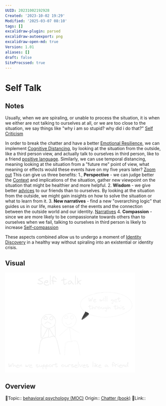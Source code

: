 ```yaml
---
UUID: 20231002192928
Created: '2023-10-02 19:29'
Modified: '2025-03-07 08:10'
tags: []
excalidraw-plugin: parsed
excalidraw-autoexport: png
excalidraw-open-md: true
Version: 1.01
aliases: []
draft: false
SiteProcssed: true
---
```


# Self Talk

## Notes

Usually, when we are spiraling, or unable to process the situation, it is when we either are not talking to ourselves at all, or we are too close to the situation, we say things like "why i am so stupid? why did i do that?" [Self Criticism](/notes/self-criticism.md)

In order to break the chatter and have a better [Emotional Resilience](/notes/emotional-resilience.md), we can implement [Cognitive Distancing](/notes/cognitive-distancing.md), by looking at the situation from the outside, like a third person view, and actually talk to ourselves in third person, like to a friend [positive language](/notes/positive-language.md). Similarly, we can use temporal distancing, meaning looking at the situation from a "future me" point of view, what meaning or effects would these events have on my five years later? [Zoom out](/notes/zoom-out.md)
This can give us three benefits:
1., **Perspective** - we can judge better the [Context](/notes/context.md) and implications of the situation, gather new viewpoint on the situation that might be healthier and more helpful.
2. **Wisdom** - we give better [advices](/notes/advice.md) to our friends than to ourselves. By looking at the situation from the outside, we might gain insights on how to solve the situation or what to learn from it.
3. **New narratives** - find a new "overarching logic" that guides us in our life, makes sense of the events and the connection between the outside world and our identity. [Narratives](/notes/narratives.md)
4. **Compassion** - since we are more likely to be compassionate towards others than to ourselves when we fail, talking to ourselves in third person is likely to increase [Self-compassion](/notes/self-compassion.md)

These aspects combined allow us to undergo a moment of [Identity Discovery](/notes/identity-discovery.md) in a healthy way without spiraling into an existential or identity crisis.
## Visual

![self talk.webp](/notes/self-talk.webp)

## Overview
🔼Topic:: [behavioral psychology (MOC)](/mocs/behavioral-psychology-moc.md)
Origin:: [Chatter (book)](/books/chatter-book.md)
🔗Link::

